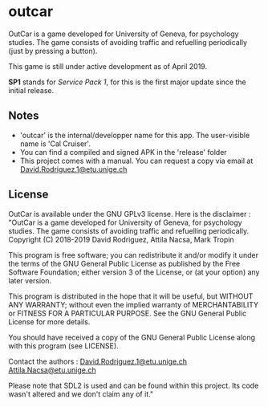 # outcar

OutCar is a game developed for University of Geneva, for psychology studies. The game consists of avoiding traffic and refuelling periodically (just by pressing a button).

This game is still under active development as of April 2019.

**SP1** stands for *Service Pack 1*, for this is the first major update since the initial
release.


## Notes

* 'outcar' is the internal/developper name for this app. The user-visible name is 'Cal 
Cruiser'.
* You can find a compiled and signed APK in the 'release' folder
* This project comes with a manual. You can request a copy via email at David.Rodriguez.1@etu.unige.ch

## License

OutCar is available under the GNU GPLv3 license. Here is the disclaimer :
"OutCar is a game developed for University of Geneva, for psychology studies. 
The game consists of avoiding traffic and refuelling periodically.
Copyright (C) 2018-2019 David Rodriguez, Attila Nacsa, Mark Tropin

This program is free software; you can redistribute it and/or modify
it under the terms of the GNU General Public License as published by
the Free Software Foundation; either version 3 of the License, or
(at your option) any later version.

This program is distributed in the hope that it will be useful,
but WITHOUT ANY WARRANTY; without even the implied warranty of
MERCHANTABILITY or FITNESS FOR A PARTICULAR PURPOSE.  See the
GNU General Public License for more details.

You should have received a copy of the GNU General Public License
along with this program (see LICENSE).

Contact the authors : David.Rodriguez.1@etu.unige.ch
                      Attila.Nacsa@etu.unige.ch

Please note that SDL2 is used and can be found within this project. Its
code wasn't altered and we don't claim any of it."
